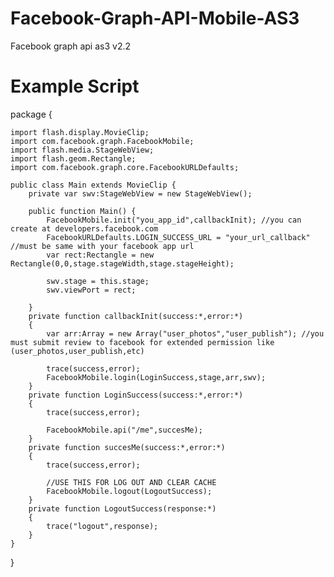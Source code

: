 # Facebook-Graph-API-Mobile-AS3
Facebook graph api as3 v2.2

# Example Script

package  {
	
	import flash.display.MovieClip;
	import com.facebook.graph.FacebookMobile;
	import flash.media.StageWebView;
	import flash.geom.Rectangle;
	import com.facebook.graph.core.FacebookURLDefaults;
	
	public class Main extends MovieClip {
		private var swv:StageWebView = new StageWebView();
		
		public function Main() {
			FacebookMobile.init("you_app_id",callbackInit); //you can create at developers.facebook.com
			FacebookURLDefaults.LOGIN_SUCCESS_URL = "your_url_callback" //must be same with your facebook app url
			var rect:Rectangle = new Rectangle(0,0,stage.stageWidth,stage.stageHeight);
			
			swv.stage = this.stage;
			swv.viewPort = rect;
			
		}
		private function callbackInit(success:*,error:*)
		{
			var arr:Array = new Array("user_photos","user_publish"); //you must submit review to facebook for extended permission like (user_photos,user_publish,etc)
			
			trace(success,error);
			FacebookMobile.login(LoginSuccess,stage,arr,swv);
		}
		private function LoginSuccess(success:*,error:*)
		{
			trace(success,error);
			
			FacebookMobile.api("/me",succesMe);
		}
		private function succesMe(success:*,error:*)
		{
			trace(success,error);
			
			//USE THIS FOR LOG OUT AND CLEAR CACHE
			FacebookMobile.logout(LogoutSuccess);
		}
		private function LogoutSuccess(response:*)
		{
			trace("logout",response);
		}
	}
}
